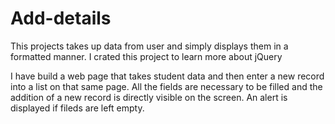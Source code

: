 # Add-details
This projects takes up data from user and simply displays them in a formatted manner. I crated this project to learn more about jQuery

I have build a web page that takes student data and then enter a new record into a list on that same page.
All the fields are necessary to be filled and the addition of a new record is directly visible on the screen. An alert is displayed if fileds are left empty.
